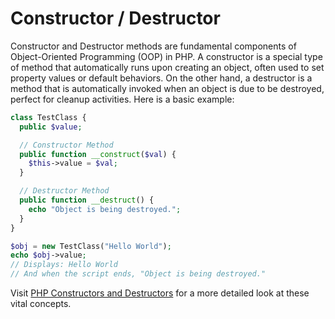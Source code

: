 # Constructor / Destructor

Constructor and Destructor methods are fundamental components of Object-Oriented Programming (OOP) in PHP. A constructor is a special type of method that automatically runs upon creating an object, often used to set property values or default behaviors. On the other hand, a destructor is a method that is automatically invoked when an object is due to be destroyed, perfect for cleanup activities. Here is a basic example:

```php
class TestClass {
  public $value;

  // Constructor Method
  public function __construct($val) {
    $this->value = $val;
  }

  // Destructor Method
  public function __destruct() {
    echo "Object is being destroyed.";
  }
}

$obj = new TestClass("Hello World");
echo $obj->value; 
// Displays: Hello World
// And when the script ends, "Object is being destroyed."
```

Visit [PHP Constructors and Destructors](https://www.php.net/manual/en/language.oop5.decon.php) for a more detailed look at these vital concepts.